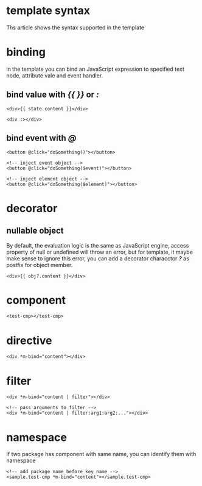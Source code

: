 # template syntax

Ths article shows the syntax supported in the template

# binding

in the template you can bind an JavaScript expression to specified text node, attribute vale and event handler.

## bind value with ___{{ }}___ or ___:___

```
<div>{{ state.content }}</div>

<div :></div>
```

## bind event with ___@___

```
<button @click="doSomething()"></button>

<!-- inject event object -->
<button @click="doSomething($event)"></button>

<!-- inject element object -->
<button @click="doSomething($element)"></button>
```

# decorator

## nullable object

By default, the evaluation logic is the same as JavaScript engine, access property of null or undefined will throw an error, but for template, it maybe make sense to ignore this error, you can add a decorator characctor ___?___ as postfix for object member. 

```
<div>{{ obj?.content }}</div>
```

# component

```
<test-cmp></test-cmp>
```

# directive

```
<div *m-bind="content"></div>
```

# filter

```
<div *m-bind="content | filter"></div>

<!-- pass arguments to filter -->
<div *m-bind="content | filter:arg1:arg2:..."></div>
```

# namespace

If two package has component with same name, you can identify them with namespace

```
<!-- add package name before key name -->
<sample.test-cmp *m-bind="content"></sample.test-cmp>
```